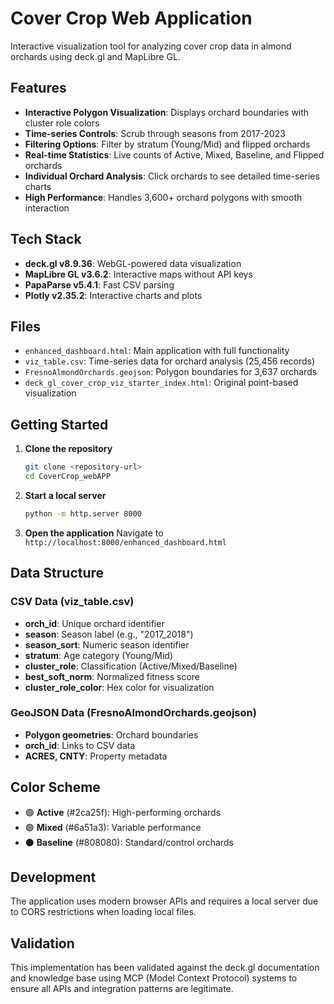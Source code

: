 # Cover Crop Web Application

Interactive visualization tool for analyzing cover crop data in almond orchards using deck.gl and MapLibre GL.

## Features

- **Interactive Polygon Visualization**: Displays orchard boundaries with cluster role colors
- **Time-series Controls**: Scrub through seasons from 2017-2023
- **Filtering Options**: Filter by stratum (Young/Mid) and flipped orchards
- **Real-time Statistics**: Live counts of Active, Mixed, Baseline, and Flipped orchards
- **Individual Orchard Analysis**: Click orchards to see detailed time-series charts
- **High Performance**: Handles 3,600+ orchard polygons with smooth interaction

## Tech Stack

- **deck.gl v8.9.36**: WebGL-powered data visualization
- **MapLibre GL v3.6.2**: Interactive maps without API keys
- **PapaParse v5.4.1**: Fast CSV parsing
- **Plotly v2.35.2**: Interactive charts and plots

## Files

- `enhanced_dashboard.html`: Main application with full functionality
- `viz_table.csv`: Time-series data for orchard analysis (25,456 records)
- `FresnoAlmondOrchards.geojson`: Polygon boundaries for 3,637 orchards
- `deck_gl_cover_crop_viz_starter_index.html`: Original point-based visualization

## Getting Started

1. **Clone the repository**
   ```bash
   git clone <repository-url>
   cd CoverCrop_webAPP
   ```

2. **Start a local server**
   ```bash
   python -m http.server 8000
   ```

3. **Open the application**
   Navigate to `http://localhost:8000/enhanced_dashboard.html`

## Data Structure

### CSV Data (viz_table.csv)
- **orch_id**: Unique orchard identifier
- **season**: Season label (e.g., "2017_2018") 
- **season_sort**: Numeric season identifier
- **stratum**: Age category (Young/Mid)
- **cluster_role**: Classification (Active/Mixed/Baseline)
- **best_soft_norm**: Normalized fitness score
- **cluster_role_color**: Hex color for visualization

### GeoJSON Data (FresnoAlmondOrchards.geojson)
- **Polygon geometries**: Orchard boundaries
- **orch_id**: Links to CSV data
- **ACRES, CNTY**: Property metadata

## Color Scheme

- 🟢 **Active** (#2ca25f): High-performing orchards
- 🟣 **Mixed** (#6a51a3): Variable performance
- ⚫ **Baseline** (#808080): Standard/control orchards

## Development

The application uses modern browser APIs and requires a local server due to CORS restrictions when loading local files.

## Validation

This implementation has been validated against the deck.gl documentation and knowledge base using MCP (Model Context Protocol) systems to ensure all APIs and integration patterns are legitimate.